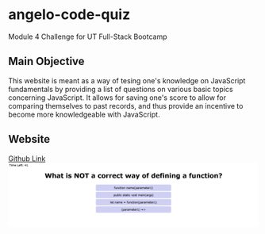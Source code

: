 # angelo-code-quiz
Module 4 Challenge for UT Full-Stack Bootcamp

## Main Objective
This website is meant as a way of tesing one's knowledge on JavaScript fundamentals by providing a list of questions on various basic topics concerning JavaScript. It allows for saving one's score to allow for comparing themselves to past records, and thus provide an incentive to become more knowledgeable with JavaScript.

## Website
[Github Link](https://whatnameshouldiuse.github.io/angelo-code-quiz/)
![Screenshot of the Deployed Webpage](./assets/Capture.PNG)